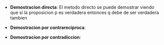 - **Demostracion directa**: 
	El metodo directo se puede demostrar viendo que si la proposicion p es verdadera entonces q debe de ser verdadera tambien
- **Demostracion por contrareciproca**:
	
- **Demostracion  por contradiccion**: 
